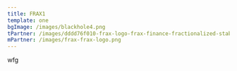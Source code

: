 ```yaml
---
title: FRAX1
template: one
bgImage: /images/blackhole4.png
tPartner: /images/dddd76f010-frax-logo-frax-finance-fractionalized-stablecoin-moonbeam.png
mPartner: /images/frax-frax-logo.png
---
```

w﻿fg